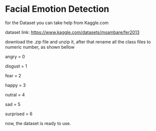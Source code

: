 # Facial Emotion Detection


for the Dataset you can take help from Kaggle.com

dataset link: https://www.kaggle.com/datasets/msambare/fer2013

download the .zip file and unzip it, after that rename all the class files to numeric number, as shown bellow

angry = 0

disgust = 1

fear = 2

happy = 3

nutral = 4

sad = 5

surprised = 6

now, the dataset is ready to use.
